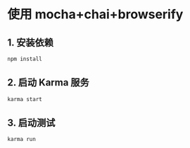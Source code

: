 # 使用 mocha+chai+browserify

## 1. 安装依赖

```bash
npm install
```

## 2. 启动 Karma 服务

```bash
karma start
```

## 3. 启动测试

```bash
karma run
```